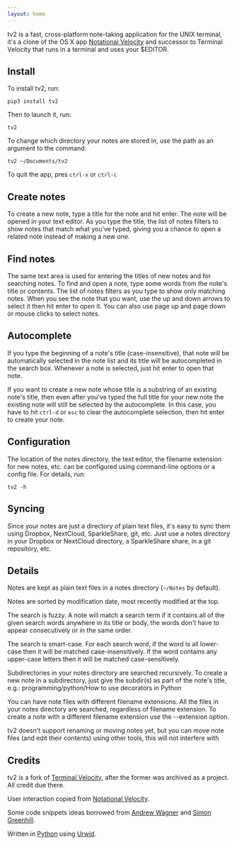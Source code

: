 ```yaml
---
layout: home
---
```


tv2 is a fast, cross-platform note-taking application for the UNIX terminal,
it's a clone of the OS X app [Notational Velocity](http://notational.net/) and
successor to Terminal Velocity that runs in a terminal and uses your $EDITOR.

## Install

To install tv2, run:

    pip3 install tv2

Then to launch it, run:

    tv2

To change which directory your notes are stored in, use the path as an argument
to the command:

    tv2 ~/Documents/tv2

To quit the app, pres `ctrl-x` or `ctrl-c`

## Create notes

To create a new note, type a title for the note and hit enter. The note will be
opened in your text editor. As you type the title, the list of notes filters to
show notes that match what you've typed, giving you a chance to open a related
note instead of making a new one.

## Find notes

The same text area is used for entering the titles of new notes and for
searching notes. To find and open a note, type some words from the note's title
or contents. The list of notes filters as you type to show only matching notes.
When you see the note that you want, use the up and down arrows to select it
then hit enter to open it. You can also use page up and page down or mouse
clicks to select notes.

## Autocomplete

If you type the beginning of a note's title (case-insensitive), that note will
be automatically selected in the note list and its title will be autocompleted
in the search box. Whenever a note is selected, just hit enter to open that
note.

If you want to create a new note whose title is a substring of an existing
note's title, then even after you've typed the full title for your new note the
existing note will still be selected by the autocomplete. In this case, you have
to hit `ctrl-d` or `esc` to clear the autocomplete selection, then hit enter to
create your note.

## Configuration

The location of the notes directory, the text editor, the filename extension for
new notes, etc. can be configured using command-line options or a config file.
For details, run:

    tv2 -h

## Syncing

Since your notes are just a directory of plain text files, it's easy to sync
them using Dropbox, NextCloud, SparkleShare, git, etc. Just use a notes
directory in your Dropbox or NextCloud directory, a SparkleShare share, in a git
repository, etc.

## Details

Notes are kept as plain text files in a notes directory (`~/Notes` by default).

Notes are sorted by modification date, most recently modified at the top.

The search is fuzzy. A note will match a search term if it contains all of the
given search words anywhere in its title or body, the words don't have to appear
consecutively or in the same order.

The search is smart-case. For each search word, if the word is all lower-case
then it will be matched case-insensitively. If the word contains any upper-case
letters then it will be matched case-sensitively.

Subdirectories in your notes directory are searched recursively. To create a new
note in a subdirectory, just give the subdir(s) as part of the note's title,
e.g.: programming/python/How to use decorators in Python

You can have note files with different filename extensions. All the files in
your notes directory are searched, regardless of filename extension. To create a
note with a different filename extension use the --extension option.

tv2 doesn't support renaming or moving notes yet, but you can move note files
(and edit their contents) using other tools, this will not interfere with 

## Credits

tv2 is a fork of [Terminal
Velocity](https://github.com/terminal-velocity-notes/terminal_velocity), after
the former was archived as a project. All credit due there.

User interaction copied from [Notational Velocity](http://notational.net).

Some code snippets ideas borrowed from [Andrew
Wagner](https://github.com/drewm1980/nv-console) and [Simon
Greenhill](https://bitbucket.org/simongreenhill/n).

Written in [Python](https://python.org) using [Urwid](http://excess.org/urwid/).
